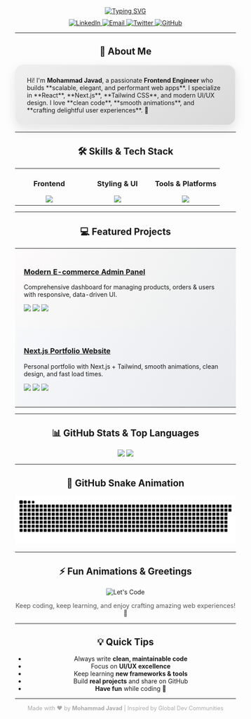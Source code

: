 <div align="center">

<!-- Typing SVG Header with Gradient Animation -->
<a href="https://git.io/typing-svg">
  <img src="https://readme-typing-svg.demolab.com?font=Fira+Code&weight=700&size=42&pause=1000&color=0A66C2&center=true&vCenter=true&width=800&lines=Mohammad+Javad;Frontend+Engineer;Digital+Experience+Architect" alt="Typing SVG" />
</a>

<!-- Social Links -->
<p align="center" style="margin-top:10px;">
  <a href="https://www.linkedin.com/in/YOUR_LINKEDIN_USERNAME/">
    <img src="https://img.shields.io/badge/LinkedIn-0A66C2?style=for-the-badge&logo=linkedin&logoColor=white" alt="LinkedIn">
  </a>
  <a href="mailto:mohammadjavad.m@gmail.com">
    <img src="https://img.shields.io/badge/Email-D14836?style=for-the-badge&logo=gmail&logoColor=white" alt="Email">
  </a>
  <a href="https://twitter.com/YOUR_TWITTER">
    <img src="https://img.shields.io/badge/Twitter-1DA1F2?style=for-the-badge&logo=twitter&logoColor=white" alt="Twitter">
  </a>
  <a href="https://github.com/mohammadjavadqm">
    <img src="https://img.shields.io/badge/GitHub-181717?style=for-the-badge&logo=github&logoColor=white" alt="GitHub">
  </a>
</p>

---

## 👋 About Me
<div style="max-width: 750px; text-align: left; padding: 25px; border-radius: 20px; border: 2px solid #eee; background: linear-gradient(145deg,#f0f0f0,#d9d9d9); box-shadow: 0px 8px 25px rgba(0,0,0,0.1);">
Hi! I'm <b>Mohammad Javad</b>, a passionate <b>Frontend Engineer</b> who builds **scalable, elegant, and performant web apps**.  
I specialize in **React**, **Next.js**, **Tailwind CSS**, and modern UI/UX design.  
I love **clean code**, **smooth animations**, and **crafting delightful user experiences**. 🚀
</div>

---

## 🛠 Skills & Tech Stack
<table align="center" style="margin-top:10px;">
  <tr valign="top">
    <td align="center" width="33%">
      <h3>Frontend</h3>
      <img src="https://skillicons.dev/icons?i=react,nextjs,ts,js,redux,vite&theme=dark&perline=3" />
    </td>
    <td align="center" width="33%">
      <h3>Styling & UI</h3>
      <img src="https://skillicons.dev/icons?i=tailwind,css,html,chakra,figma,emotion&theme=dark&perline=3" />
    </td>
    <td align="center" width="33%">
      <h3>Tools & Platforms</h3>
      <img src="https://skillicons.dev/icons?i=docker,git,github,actions,firebase,vercel&theme=dark&perline=3" />
    </td>
  </tr>
</table>

---

## 💻 Featured Projects
<table align="center" width="100%" style="max-width: 900px; border-spacing: 0 15px;">
  <tr style="background: linear-gradient(120deg,#fdfbfb,#ebedee); border-radius: 15px; transition: transform 0.3s ease, box-shadow 0.3s ease;" onmouseover="this.style.transform='scale(1.03)'; this.style.boxShadow='0px 10px 25px rgba(0,0,0,0.15)'" onmouseout="this.style.transform='scale(1)'; this.style.boxShadow='none'">
    <td style="padding:20px;">
      <h3><a href="https://github.com/mohammadjavadqm/REPO1" target="_blank">Modern E-commerce Admin Panel</a></h3>
      <p>Comprehensive dashboard for managing products, orders & users with responsive, data-driven UI.</p>
      <p>
        <img src="https://img.shields.io/badge/React-61DAFB?style=flat-square&logo=react&logoColor=black">
        <img src="https://img.shields.io/badge/Redux-764ABC?style=flat-square&logo=redux&logoColor=white">
        <img src="https://img.shields.io/badge/Firebase-FFCA28?style=flat-square&logo=firebase&logoColor=black">
      </p>
    </td>
  </tr>
  <tr style="background: linear-gradient(120deg,#f6f8fa,#e8eaed); border-radius: 15px; transition: transform 0.3s ease, box-shadow 0.3s ease;" onmouseover="this.style.transform='scale(1.03)'; this.style.boxShadow='0px 10px 25px rgba(0,0,0,0.15)'" onmouseout="this.style.transform='scale(1)'; this.style.boxShadow='none'">
    <td style="padding:20px;">
      <h3><a href="https://github.com/mohammadjavadqm/REPO2" target="_blank">Next.js Portfolio Website</a></h3>
      <p>Personal portfolio with Next.js + Tailwind, smooth animations, clean design, and fast load times.</p>
      <p>
        <img src="https://img.shields.io/badge/Next.js-000000?style=flat-square&logo=nextdotjs&logoColor=white">
        <img src="https://img.shields.io/badge/TypeScript-3178C6?style=flat-square&logo=typescript&logoColor=white">
        <img src="https://img.shields.io/badge/Tailwind_CSS-06B6D4?style=flat-square&logo=tailwindcss&logoColor=white">
      </p>
    </td>
  </tr>
</table>

---

## 📊 GitHub Stats & Top Languages
<p align="center">
  <img src="https://github-readme-stats.vercel.app/api?username=mohammadjavadqm&show_icons=true&theme=transparent&hide_border=true&rank_icon=github&cache_seconds=1800" width="48%" />
  <img src="https://github-readme-stats.vercel.app/api/top-langs/?username=mohammadjavadqm&layout=compact&theme=transparent&hide_border=true&cache_seconds=1800" width="48%" />
</p>

---

## 🐍 GitHub Snake Animation
<p align="center">
  <picture>
    <source media="(prefers-color-scheme: dark)" srcset="https://raw.githubusercontent.com/mohammadjavadqm/mohammadjavadqm/output/github-snake-dark.svg" />
    <source media="(prefers-color-scheme: light)" srcset="https://raw.githubusercontent.com/mohammadjavadqm/mohammadjavadqm/output/github-snake.svg" />
    <img alt="github-snake" src="https://raw.githubusercontent.com/mohammadjavadqm/mohammadjavadqm/output/github-snake.svg" />
  </picture>
</p>

---

## ⚡ Fun Animations & Greetings
<div align="center">
  <img src="https://capsule-render.vercel.app/api?type=waving&color=0A66C2&height=90&section=Let's+Code!&animation=fadeIn&fontSize=32" alt="Let's Code"/>
  <p style="font-size:0.9rem; color:#555;">Keep coding, keep learning, and enjoy crafting amazing web experiences! 🎨</p>
</div>

---

## 💡 Quick Tips
- Always write **clean, maintainable code**  
- Focus on **UI/UX excellence**  
- Keep learning **new frameworks & tools**  
- Build **real projects** and share on GitHub  
- **Have fun** while coding 🎉

---

<div align="center">
  <p style="font-size:0.8rem; color:#aaa;">Made with ❤️ by <b>Mohammad Javad</b> | Inspired by Global Dev Communities</p>
</div>
